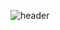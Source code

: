 ![header](https://capsule-render.vercel.app/api?type=waving&color=auto&height=200&section=header&text=Welcome%20to%20seungyeoniii%20github%20😎&fontSize=30&animation=twinking)

